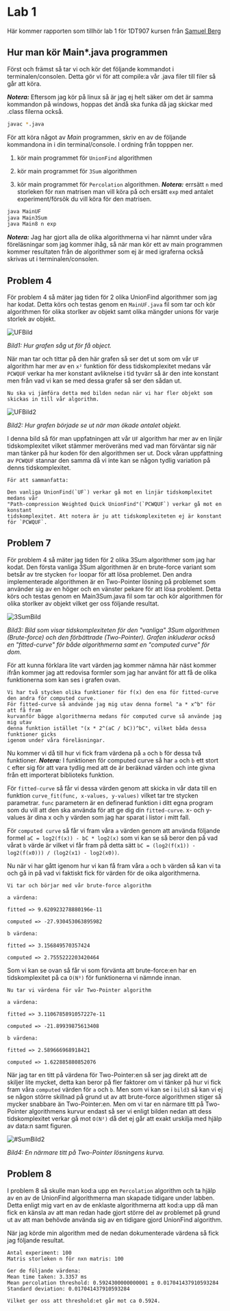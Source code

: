 # Lab 1

Här kommer rapporten som tillhör lab 1 för 1DT907 kursen från [Samuel Berg](<sb224sc@student.lnu.se>)

## Hur man kör Main*.java programmen

Först och främst så tar vi och kör det följande kommandot i terminalen/consolen. Detta gör vi för att compile:a vår .java filer till filer så går att köra.

***Notera:*** Eftersom jag kör på linux så är jag ej helt säker om det är samma kommandon på windows, hoppas det ändå ska funka då jag skickar med .class filerna också.

```bash
javac *.java
```

För att köra något av *Main* programmen, skriv en av de följande kommandona in i din terminal/console. I ordning från topppen ner.

1. kör main programmet för `UnionFind` algorithmen

2. kör main programmet för `3Sum` algorithmen

3. kör main programmet för `Percolation` algorithmen. ***Notera:*** errsätt `n` med storleken för nxn matrisen man vill köra på och ersätt `exp` med antalet experiment/försök du vill köra för den matrisen.

```bash
java MainUF
java Main3Sum
java Main8 n exp
```

***Notera:*** Jag har gjort alla de olika algorithmerna vi har nämnt under våra föreläsningar som jag kommer ihåg, så när man kör ett av main programmen kommer resultaten från de algorithmer som ej är med igraferna också skrivas ut i terminalen/consolen.

## Problem 4

För problem 4 så mäter jag tiden för 2 olika UnionFind algorithmer som jag har kodat. Detta körs och testas genom en `MainUF.java` fil som tar och kör algorithmen för olika storlker av objekt samt olika mängder unions för varje storlek av objekt.

![UFBild](./pic/UF1.png)

*Bild1: Hur grafen såg ut för få object.*

När man tar och tittar på den här grafen så ser det ut som om vår `UF` algorithm har mer av en `x²` funktion för dess tidskomplexitet medans vår `PCWQUF` verkar ha mer konstant avliknelse i tid tyvärr så är den inte konstant men från vad vi kan se med dessa grafer så ser den sådan ut.

```Text
Nu ska vi jämföra detta med bilden nedan när vi har fler objekt som skickas in till vår algorithm.
```

![UFBild2](./pic/UF2.png)

*Bild2: Hur grafen började se ut när man ökade antalet objekt.*

I denna bild så för man uppfatningen att vår `UF` algorithm har mer av en linjär tidskomplexitet vilket stämmer meröveräns med vad man förväntar sig när man tänker på hur koden för den algorithmen ser ut. Dock våran uppfattning av `PCWQUF` stannar den samma då vi inte kan se någon tydlig variation på denns tidskomplexitet.

```Text
För att sammanfatta:

Den vanliga UnionFind(`UF`) verkar gå mot en linjär tidskomplexitet medans vår
"Path-compression Weighted Quick UnionFind"(`PCWQUF`) verkar gå mot en konstant
tidskomplexitet. Att notera är ju att tidskomplexiteten ej är konstant för `PCWQUF`.
```

## Problem 7

För problem 4 så mäter jag tiden för 2 olika 3Sum algorithmer som jag har kodat. Den första vanliga 3Sum algorithmen är en brute-force variant som betsår av tre stycken `for` loopar för att lösa problemet. Den andra implementerade algorithmen är en Two-Pointer lösning på problemet som använder sig av en höger och en vänster pekare för att lösa problemt. Detta körs och testas genom en Main3Sum.java fil som tar och kör algorithmen för olika storlker av objekt vilket ger oss följande resultat.

![3SumBild](./pic/3Sum.png)

*Bild3: Bild som visar tidskomplexiteten för den "vanliga" 3Sum algorithmen (Brute-force) och den förbättrade (Two-Pointer). Grafen inkluderar också en "fitted-curve" för både algorithmerna samt en "computed curve" för dom.*

För att kunna förklara lite vart värden jag kommer nämna här näst kommer ifrån kommer jag att redovisa formler som jag har använt för att få de olika funktionerna som kan ses i grafen ovan.

```Text
Vi har två stycken olika funktioner för f(x) den ena för fitted-curve den andra för computed curve.
För fitted-curve så andvände jag mig utav denna formel "a * x^b" för att få fram
kurvanför bägge algorithmerna medans för computed curve så använde jag mig utav
denna funktion istället "(x * 2^(aC / bC))^bC", vilket båda dessa funktioner gicks
igenom under våra föreläsningar.
```

Nu kommer vi då till hur vi fick fram värdena på `a` och `b` för dessa två funktioner. ***Notera:*** I funktionen för computed curve så har `a` och `b` ett stort `C` efter sig för att vara tydlig med att de är beräknad värden och inte givna från ett importerat biblioteks funktion.

För `fitted-curve` så får vi dessa värden genom att skicka in vår data till en funktion `curve_fit(func, x-values, y-values)` vilket tar tre stycken parametrar. `func` parametern är en definerad funktion i ditt egna program som du vill att den ska använda för att ge dig din `fitted-curve`. x- och y-values är dina x och y värden som jag har sparat i listor i mitt fall.

För `computed curve` så får vi fram våra `a` värden genom att använda följande formel `aC = log2(f(x)) - bC * log2(x)` som vi kan se så beror den på vad vårat `b` värde är vilket vi får fram på detta sätt `bC = (log2(f(x1)) - log2(f(x0))) / (log2(x1) - log2(x0))`.

Nu när vi har gått igenom hur vi kan få fram våra `a` och `b` värden så kan vi ta och gå in på vad vi faktiskt fick för värden för de oika algorithmerna.

```Text
Vi tar och börjar med vår brute-force algorithm

a värdena:

fitted => 9.620923278880196e-11

computed => -27.930453063895982

b värdena:

fitted => 3.156849570357424

computed => 2.7555222203420464
```

Som vi kan se ovan så får vi som förvänta att brute-force:en har en tidskomplexitet på ca `O(N³)` för funktionerna vi nämnde innan.

```Text
Nu tar vi värdena för vår Two-Pointer algorithm

a värdena:

fitted => 3.1106785891057227e-11

computed => -21.89939875613408

b värdena:

fitted => 2.589666968918421

computed => 1.622885880852076
```

När jag tar en titt på värdena för Two-Pointer:en så ser jag direkt att de skiljer lite mycket, detta kan beror på fler faktorer om vi tänker på hur vi fick fram våra `computed` värden för `a` och `b`. Men som vi kan se i `bild3` så kan vi ej se någon större skillnad på grund ut av att brute-force algorithmen stiger så mycker snabbare än Two-Pointer:en. Men om vi tar en närmare titt på Two-Pointer algorithmens kurvur endast så ser vi enligt bilden nedan att dess tidskomplexitet verkar gå mot `O(N²)` då det ej går att exakt urskilja med hjälp av data:n samt figuren.

![#SumBild2](./pic/TP.png)

*Bild4: En närmare titt på Two-Pointer lösningens kurva.*

## Problem 8

I problem 8 så skulle man kod:a upp en `Percolation` algorithm och ta hjälp av en av de UnionFind algorithmerna man skapade tidigare under labben. Detta enligt mig vart en av de enklaste algorithmerna att kod:a upp då man fick en känsla av att man redan hade gjort större del av problemet på grund ut av att man behövde använda sig av en tidigare gjord UnionFind algorithm.

När jag körde min algorithm med de nedan dokumenterade värdena så fick jag följande resultat.

```Text
Antal experiment: 100
Matris storleken n för nxn matris: 100

Ger de följande värdena:
Mean time taken: 3.3357 ms
Mean percolation threshold: 0.5924300000000001 ± 0.017041437910593284
Standard deviation: 0.017041437910593284

Vilket ger oss att threshold:et går mot ca 0.5924.
```
